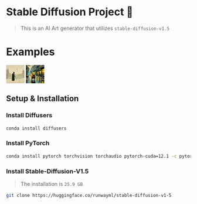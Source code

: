 # Stable Diffusion Project 🎨

> This is an AI Art generator that utilizes `stable-diffusion-v1.5`

# Examples

<img src="./media/medieval darth vader.png" align=center height=50px>
<img src="./media/pokemon digital art.png" align=center height=50px>

## Setup & Installation

### Install Diffusers
```bash
conda install diffusers
```

### Install PyTorch
```bash
conda install pytorch torchvision torchaudio pytorch-cuda=12.1 -c pytorch -c nvidia
```

### Install Stable-Diffusion-V1.5
> The installation is `25.9 GB`

```bash
git clone https://huggingface.co/runwayml/stable-diffusion-v1-5
```
